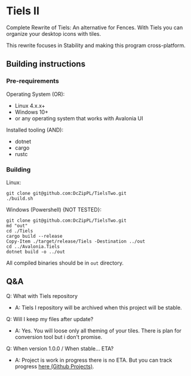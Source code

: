# Tiels II
Complete Rewrite of Tiels: An alternative for Fences.
With Tiels you can organize your desktop icons with tiles.

This rewrite focuses in Stability and making this program cross-platform.

## Building instructions
### Pre-requirements
Operating System (OR):
- Linux 4.x.x+
- Windows 10+
- or any operating system that works with Avalonia UI

Installed tooling (AND):
- dotnet
- cargo
- rustc

### Building

Linux:
```shell
git clone git@github.com:DcZipPL/TielsTwo.git
./build.sh
```
Windows (Powershell) {NOT TESTED}:
```batch
git clone git@github.com:DcZipPL/TielsTwo.git
md "out"
cd ./Tiels
cargo build --release
Copy-Item ./target/release/Tiels -Destination ../out
cd ../Avalonia.Tiels
dotnet build -o ../out
```
All compiled binaries should be in `out` directory.

## Q&A
Q: What with Tiels repository
- A: Tiels I repository will be archived when this project will be stable.

Q: Will I keep my files after update?
- A: Yes. You will loose only all theming of your tiles. There is plan for conversion tool but i don't promise.

Q: When version 1.0.0 / When stable... ETA?
- A: Project is work in progress there is no ETA. But you can track progress [here (Github Projects)](https://github.com/users/DcZipPL/projects/1).
